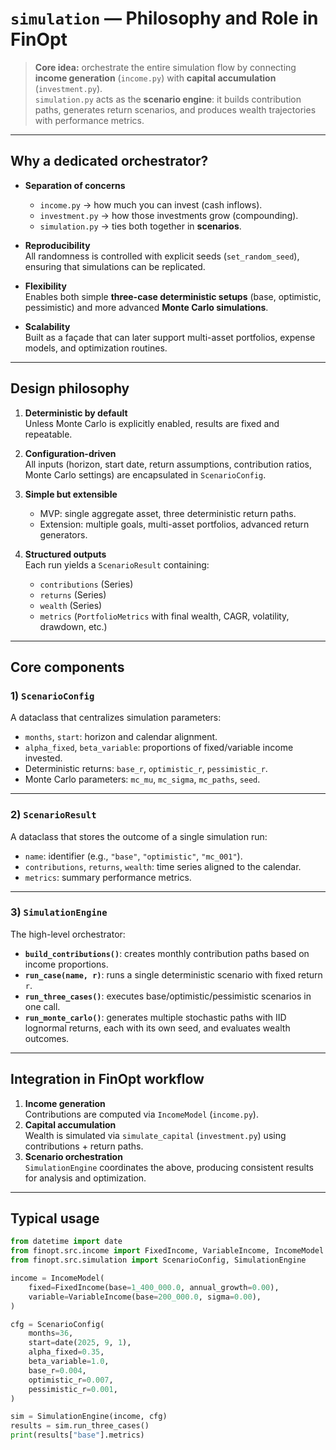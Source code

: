 # `simulation` — Philosophy and Role in FinOpt

> **Core idea:** orchestrate the entire simulation flow by connecting **income generation** (`income.py`) with **capital accumulation** (`investment.py`).  
> `simulation.py` acts as the **scenario engine**: it builds contribution paths, generates return scenarios, and produces wealth trajectories with performance metrics.

---

## Why a dedicated orchestrator?

- **Separation of concerns**  
  - `income.py` → how much you can invest (cash inflows).  
  - `investment.py` → how those investments grow (compounding).  
  - `simulation.py` → ties both together in **scenarios**.  

- **Reproducibility**  
  All randomness is controlled with explicit seeds (`set_random_seed`), ensuring that simulations can be replicated.

- **Flexibility**  
  Enables both simple **three-case deterministic setups** (base, optimistic, pessimistic) and more advanced **Monte Carlo simulations**.

- **Scalability**  
  Built as a façade that can later support multi-asset portfolios, expense models, and optimization routines.

---

## Design philosophy

1. **Deterministic by default**  
   Unless Monte Carlo is explicitly enabled, results are fixed and repeatable.

2. **Configuration-driven**  
   All inputs (horizon, start date, return assumptions, contribution ratios, Monte Carlo settings) are encapsulated in `ScenarioConfig`.

3. **Simple but extensible**  
   - MVP: single aggregate asset, three deterministic return paths.  
   - Extension: multiple goals, multi-asset portfolios, advanced return generators.

4. **Structured outputs**  
   Each run yields a `ScenarioResult` containing:
   - `contributions` (Series)
   - `returns` (Series)
   - `wealth` (Series)
   - `metrics` (`PortfolioMetrics` with final wealth, CAGR, volatility, drawdown, etc.)

---

## Core components

### 1) `ScenarioConfig`
A dataclass that centralizes simulation parameters:
- `months`, `start`: horizon and calendar alignment.  
- `alpha_fixed`, `beta_variable`: proportions of fixed/variable income invested.  
- Deterministic returns: `base_r`, `optimistic_r`, `pessimistic_r`.  
- Monte Carlo parameters: `mc_mu`, `mc_sigma`, `mc_paths`, `seed`.

---

### 2) `ScenarioResult`
A dataclass that stores the outcome of a single simulation run:
- `name`: identifier (e.g., `"base"`, `"optimistic"`, `"mc_001"`).  
- `contributions`, `returns`, `wealth`: time series aligned to the calendar.  
- `metrics`: summary performance metrics.

---

### 3) `SimulationEngine`
The high-level orchestrator:
- **`build_contributions()`**: creates monthly contribution paths based on income proportions.  
- **`run_case(name, r)`**: runs a single deterministic scenario with fixed return `r`.  
- **`run_three_cases()`**: executes base/optimistic/pessimistic scenarios in one call.  
- **`run_monte_carlo()`**: generates multiple stochastic paths with IID lognormal returns, each with its own seed, and evaluates wealth outcomes.

---

## Integration in FinOpt workflow

1. **Income generation**  
   Contributions are computed via `IncomeModel` (`income.py`).  
2. **Capital accumulation**  
   Wealth is simulated via `simulate_capital` (`investment.py`) using contributions + return paths.  
3. **Scenario orchestration**  
   `SimulationEngine` coordinates the above, producing consistent results for analysis and optimization.

---

## Typical usage

```python
from datetime import date
from finopt.src.income import FixedIncome, VariableIncome, IncomeModel
from finopt.src.simulation import ScenarioConfig, SimulationEngine

income = IncomeModel(
    fixed=FixedIncome(base=1_400_000.0, annual_growth=0.00),
    variable=VariableIncome(base=200_000.0, sigma=0.00),
)

cfg = ScenarioConfig(
    months=36,
    start=date(2025, 9, 1),
    alpha_fixed=0.35,
    beta_variable=1.0,
    base_r=0.004,
    optimistic_r=0.007,
    pessimistic_r=0.001,
)

sim = SimulationEngine(income, cfg)
results = sim.run_three_cases()
print(results["base"].metrics)
